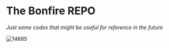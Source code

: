 # The Bonfire REPO
<i>Just some codes that might be useful for reference in the future</i>

![14685](https://github.com/Gbrlmoraes/bonfire/assets/110268371/962cc865-86ad-47bf-846a-6dfa193b125c)
